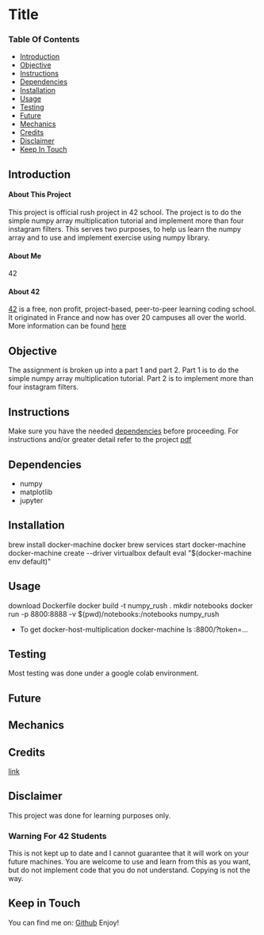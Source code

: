 # Title

### Table Of Contents
* [Introduction](#introduction)
* [Objective](#objective)
* [Instructions](#instructions)
* [Dependencies](#dependencies)
* [Installation](#installation)
* [Usage](#usage)
* [Testing](#testing) 
* [Future](#future)
* [Mechanics](#mechanics)
* [Credits](#credits)
* [Disclaimer](#disclaimer)
* [Keep In Touch](#keep-in-touch)

## Introduction  

#### About This Project
This project is official rush project in 42 school. The project is to do the simple numpy array multiplication tutorial and implement more than four instagram filters. This serves two purposes, to help us learn the numpy array and to use and implement exercise using numpy library.
#### About Me
42
#### About 42  
[42][42] is a free, non profit, project-based, peer-to-peer learning coding school. It originated in France and now has over 20 campuses all over the world. More information can be found [here][42] 

## Objective  
The assignment is broken up into a part 1 and part 2.
Part 1 is to do the simple numpy array multiplication tutorial.
Part 2 is to implement more than four instagram filters.

## Instructions
Make sure you have the needed [dependencies](#dependencies) before proceeding.
For instructions and/or greater detail refer to the project [pdf][pdf]

## Dependencies  
* numpy
* matplotlib
* jupyter

## Installation
brew install docker-machine docker
brew services start docker-machine
docker-machine create --driver virtualbox default
eval "$(docker-machine env default)"

## Usage  
download Dockerfile
docker build -t numpy_rush .
mkdir notebooks
docker run -p 8800:8888 -v $(pwd)/notebooks:/notebooks numpy_rush
- To get docker-host-multiplication
docker-machine ls
<docker-host-ip>:8800/?token=...

## Testing  
Most testing was done under a google colab environment.

## Future

## Mechanics  

## Credits  
[link][pilgram]

## Disclaimer

This project was done for learning purposes only.

### Warning For 42 Students

This is not kept up to date and I cannot guarantee that it will work on your future machines. You are welcome to use and learn from this as you want, but do not implement code that you do not understand. Copying is not the way. 

## Keep in Touch

You can find me on:
[Github][kosehy]
Enjoy!

[42]: http://42.us.org "42 USA"
[pdf]: https://github.com/kosehy/numpy_rush/blob/master/numpy.en.pdf
[pilgram]: https://github.com/akiomik/pilgram
[kosehy]: https://github.com/kosehy